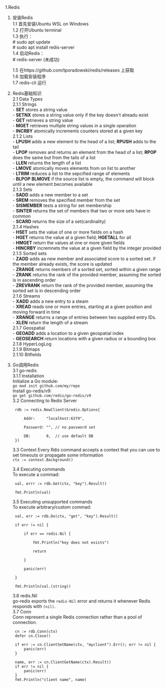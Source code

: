 1.Redis

1. 安装Redis  
    1.1 首先安装Ubuntu WSL on Windows  
    1.2 打开Ubuntu terminal  
    1.3 执行：  
        # sudo apt update  
        # sudo apt install redis-server  
    1.4 启动Redis：  
        # redis-server (未成功)  
    
    1.5 在https://github.com/tporadowski/redis/releases 上获取  
    1.6 加载安装程序  
    1.7 redis-cli 运行  

2. Redis基础知识  
    2.1 Data Types  
        2.1.1 Strings  
            - **SET** stores a string value  
            - **SETNX** stores a string value only if the key doesn't alreadu exist  
            - **GET** retrieves a string value  
            - **MGET** retrieves multiple string values in a single operation  
            - **INCRBY** atomically increments counters stored at a given key  
        2.1.2 Lists  
            - **LPUSH** adds a new element to the head of a list; **RPUSH** adds to the tail  
            - **LPOP** removes and returns an element from the head of a list; **RPOP** does the same but from the tails of a list  
            - **LLEN** returns the length of a list  
            - **LMOVE** atomically moves elements from on list to another  
            - **LTRIM** reduces a list to the sepcified range of elements  
            - **BLPOP** **BLMOVE** if the source list is empty, the command will block until a new element becomes available  
        2.1.3  Sets  
            - **SADD** adds a new member to a set  
            - **SREM** removes the specified member from the set  
            - **SISMEMBER** tests a string for set membership  
            - **SINTER** returns the set of members that two or more sets have in common  
            - **SCARD** returns the size of a set(cardinality)  
        2.1.4  Hashes  
            - **HSET** sets the value of one or more fields on a hash  
            - **HGET** returns the value at a given field; **HGETALL** for all  
            - **HMGET** return the values at one or more given fields  
            - **HINCRBY** incremnets the value at a given field by the integer provided  
        2.1.5 Sorted sets  
            - **ZADD** adds aa new member and associated score to a sorted set. if the member already exists, the score is updated  
            - **ZRANGE** returns members of a sorted set, sorted within a given range  
            - **ZRANK** returns the rank of the provided member, assuming the sorted is in ascending order  
            - **ZREVRANK** return the rank of the provided member, assuming the sorted set is in descending order  
        2.1.6 Streams  
            - **XADD** adds a new entry to a steam  
            - **XREAD** reads one or more entries, starting at a given position and moving forward in time  
            - **XRANGE** returns a range of entries between two supplied entry IDs.  
            - **XLEN** return the length of a stream  
        2.1.7 Geospatial  
            - **GEOADD** adds a location to a given geospatial index  
            - **GEOSEARCH** return locations with a given radius or a bounding box        
        2.1.8 HyperLogLog  
        2.1.9 Bitmaps  
        2.1.10 Bitfields  
  
3. Go调用Redis  
    3.1 go-redis  
        3.1.1 Installation  
        Initialize a Go module:  
        ```go mod init github.com/my/repo```  
        Install go-redis/v9:  
        ```go get github.com/redis/go-redis/v9```  
    3.2 Connecting to Redis Server  

        
        rdb := redis.NewClient(&redis.Options{

            Addr:	  "localhost:6379",  

            Password: "", // no password set  

            DB:		  0,  // use default DB  
        })  

 
    3.3 Context
        Every Rdis command accepts a context that you can use to set timeouts or propagate some information  
        ```ctx := context.Background()```  

    3.4 Executing commands  
        To execute a commad:  

        
        val, errr := rdb.Get(ctx, "key").Result()  

        fmt.Println(val)  
        
    3.5 Executing unsupported commands  
        To execute arbitrary/custom commad:  

        
        val, err := rdb.Do(ctx, "get", "key").Result()  

        if err != nil {  

            if err == redis.Nil {  

                fmt.Println("key does not exists")  

                return  

            }  

            panic(err)  

        }  

        fmt.Println(val.(string)) 

          
    3.6 redis.Nil  
        go-redis exports the ```redis-Nil``` error and returns it whenever Redis responds with ```(nil)```.  
    3.7 Conn  
        Conn represent a single Redis connection rather than a pool of connection.

          
        cn := rdb.Conn(ctx)    
        defer cn.Close()    

        if err := cn.ClientSetName(ctx, "myclient").Err(); err != nil {    
            panic(err)  
        }  

        name, err := cn.ClientGetName(ctx).Result()  
        if err != nil {  
            panic(err)  
        }  
        fmt.Println("client name", name)  
          




            